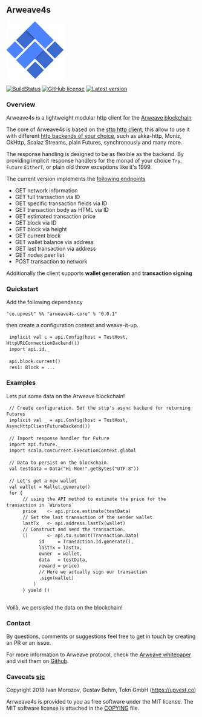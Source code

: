 
## Arweave4s
![arweave4s logo](logo.png)

[![BuildStatus](https://circleci.com/gh/toknapp/arweave4s.svg?style=svg)](https://circleci.com/gh/toknapp/arweave4s)
[![GitHub license](https://img.shields.io/badge/license-MIT-blue.svg)](https://raw.githubusercontent.com/toknapp/arweave4s/develop/COPYING)
[![Latest version](https://index.scala-lang.org/toknapp/arweave4s/arweave4s-core/latest.svg?color=blue&v=1)](https://index.scala-lang.org/toknapp/arweave4s/arweave4s-core)



### Overview

Arweave4s is a lightweight modular http client for the [Arweave blockchain](https://github.com/ArweaveTeam/arweave/)

The core of Arweave4s is based on the [sttp http client](https://github.com/softwaremill/sttp), this allow to use it with 
different [http backends of your choice](http://sttp.readthedocs.io/en/latest/), such as akka-http, Moniz, OkHttp, Scalaz Streams, plain Futures, synchronously and many more.

The response handling is designed to be as flexible as the backend. By providing implicit response handlers for the monad of your choice `Try`, `Future` 
`EitherT`, or plain old throw exceptions like it's 1999.  

The current version implements the [following endpoints](https://raw.githubusercontent.com/ArweaveTeam/arweave/master/http_iface_docs.md) 

* GET network information
* GET full transaction via ID
* GET specific transaction fields via ID
* GET transaction body as HTML via ID
* GET estimated transaction price
* GET block via ID
* GET block via height
* GET current block
* GET wallet balance via address
* GET last transaction via address
* GET nodes peer list
* POST transaction to network

Additionally the client supports **wallet generation** and **transaction signing**

### Quickstart

Add the following dependency

```
"co.upvest" %% "arweave4s-core" % "0.0.1"
```
then create a configuration context and weave-it-up.

```
 implicit val c = api.Config(host = TestHost, HttpURLConnectionBackend())
 import api.id._
 
 api.block.current()
 res1: Block = ...
```

### Examples

Lets put some data on the Arweave blockchain!
```
 // Create configuration. Set the sttp's async backend for returning Futures
 implicit val _ = api.Config(host = TestHost, AsyncHttpClientFutureBackend())
 
 // Import response handler for Future
 import api.future._
 import scala.concurrent.ExecutionContext.global
 
 // Data to persist on the blockchain.
 val testData = Data("Hi Mom!".getBytes("UTF-8"))
 
 // Let's get a new wallet
 val wallet = Wallet.generate()
 for {
      // using the API method to estimate the price for the transaction in `Winstons`
      price    <- api.price.estimate(testData)
      // Get the last transaction of the sender wallet
      lastTx   <- api.address.lastTx(wallet)
      // Construct and send the transaction.
      ()       <- api.tx.submit(Transaction.Data(
            id     = Transaction.Id.generate(),
            lastTx = lastTx,
            owner  = wallet,
            data   = testData,
            reward = price)
            // Here we actually sign our transaction
            .sign(wallet)
          )
      } yield ()
      
```
Voilà, we persisted the data on the blockchain!


### Contact

By questions, comments or suggestions feel free to get in touch by creating an PR or an issue.

For more information to Arweave protocol, check the [Arweave whitepaper](https://www.arweave.org/files/arweave-whitepaper.pdf)
and visit them on [Github](https://github.com/ArweaveTeam/arweave).


### Cavecats [sic](https://www.youtube.com/watch?v=a0SuhNn8S60) 

Copyright 2018 Ivan Morozov, Gustav Behm, Tokn GmbH (https://upvest.co)

Arrweave4s is provided to you as free software under the MIT license.
The MIT software license is attached in the [COPYING](COPYING) file.
